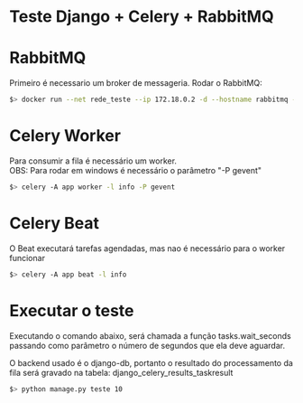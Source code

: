 
# Teste Django + Celery + RabbitMQ

# RabbitMQ
Primeiro é necessario um broker de messageria. Rodar o RabbitMQ:  

```sh
$> docker run --net rede_teste --ip 172.18.0.2 -d --hostname rabbitmq --name rabbitmq -p 5672:5672 rabbitmq
```
# Celery Worker
Para consumir a fila é necessário um worker.  
OBS: Para rodar em windows é necessário o parâmetro "-P gevent"
```sh
$> celery -A app worker -l info -P gevent
```

# Celery Beat
O Beat executará tarefas agendadas, mas nao é necessário para o worker funcionar
```sh
$> celery -A app beat -l info
```

# Executar o teste
Executando o comando abaixo, será chamada a função tasks.wait_seconds passando como parâmetro o número
de segundos que ela deve aguardar.  

O backend usado é o django-db, portanto o resultado do processamento da fila será gravado na tabela: django_celery_results_taskresult
```sh
$> python manage.py teste 10
```